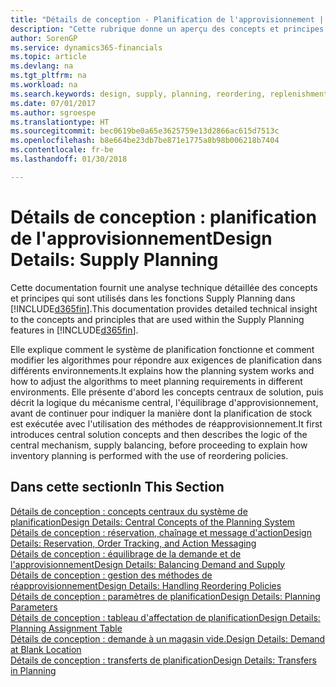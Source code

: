 ```yaml
---
title: "Détails de conception - Planification de l'approvisionnement | Microsoft Docs"
description: "Cette rubrique donne un aperçu des concepts et principes qui sont utilisés avec les fonctionnalités de planification de l'approvisionnement dans Finance and Operations, Business edition."
author: SorenGP
ms.service: dynamics365-financials
ms.topic: article
ms.devlang: na
ms.tgt_pltfrm: na
ms.workload: na
ms.search.keywords: design, supply, planning, reordering, replenishment
ms.date: 07/01/2017
ms.author: sgroespe
ms.translationtype: HT
ms.sourcegitcommit: bec0619be0a65e3625759e13d2866ac615d7513c
ms.openlocfilehash: b8e664be23db7be871e1775a8b98b006218b7404
ms.contentlocale: fr-be
ms.lasthandoff: 01/30/2018

---
```

# <a name="design-details-supply-planning"></a><span data-ttu-id="cef06-103">Détails de conception : planification de l'approvisionnement</span><span class="sxs-lookup"><span data-stu-id="cef06-103">Design Details: Supply Planning</span></span>
<span data-ttu-id="cef06-104">Cette documentation fournit une analyse technique détaillée des concepts et principes qui sont utilisés dans les fonctions Supply Planning dans [!INCLUDE[d365fin](includes/d365fin_md.md)].</span><span class="sxs-lookup"><span data-stu-id="cef06-104">This documentation provides detailed technical insight to the concepts and principles that are used within the Supply Planning features in [!INCLUDE[d365fin](includes/d365fin_md.md)].</span></span>  

<span data-ttu-id="cef06-105">Elle explique comment le système de planification fonctionne et comment modifier les algorithmes pour répondre aux exigences de planification dans différents environnements.</span><span class="sxs-lookup"><span data-stu-id="cef06-105">It explains how the planning system works and how to adjust the algorithms to meet planning requirements in different environments.</span></span> <span data-ttu-id="cef06-106">Elle présente d'abord les concepts centraux de solution, puis décrit la logique du mécanisme central, l'équilibrage d'approvisionnement, avant de continuer pour indiquer la manière dont la planification de stock est exécutée avec l'utilisation des méthodes de réapprovisionnement.</span><span class="sxs-lookup"><span data-stu-id="cef06-106">It first introduces central solution concepts and then describes the logic of the central mechanism, supply balancing, before proceeding to explain how inventory planning is performed with the use of reordering policies.</span></span>  

## <a name="in-this-section"></a><span data-ttu-id="cef06-107">Dans cette section</span><span class="sxs-lookup"><span data-stu-id="cef06-107">In This Section</span></span>  
[<span data-ttu-id="cef06-108">Détails de conception : concepts centraux du système de planification</span><span class="sxs-lookup"><span data-stu-id="cef06-108">Design Details: Central Concepts of the Planning System</span></span>](design-details-central-concepts-of-the-planning-system.md)  
[<span data-ttu-id="cef06-109">Détails de conception : réservation, chaînage et message d'action</span><span class="sxs-lookup"><span data-stu-id="cef06-109">Design Details: Reservation, Order Tracking, and Action Messaging</span></span>](design-details-reservation-order-tracking-and-action-messaging.md)  
[<span data-ttu-id="cef06-110">Détails de conception : équilibrage de la demande et de l'approvisionnement</span><span class="sxs-lookup"><span data-stu-id="cef06-110">Design Details: Balancing Demand and Supply</span></span>](design-details-balancing-demand-and-supply.md)  
[<span data-ttu-id="cef06-111">Détails de conception : gestion des méthodes de réapprovisionnement</span><span class="sxs-lookup"><span data-stu-id="cef06-111">Design Details: Handling Reordering Policies</span></span>](design-details-handling-reordering-policies.md)  
[<span data-ttu-id="cef06-112">Détails de conception : paramètres de planification</span><span class="sxs-lookup"><span data-stu-id="cef06-112">Design Details: Planning Parameters</span></span>](design-details-planning-parameters.md)  
[<span data-ttu-id="cef06-113">Détails de conception : tableau d'affectation de planification</span><span class="sxs-lookup"><span data-stu-id="cef06-113">Design Details: Planning Assignment Table</span></span>](design-details-planning-assignment-table.md)  
[<span data-ttu-id="cef06-114">Détails de conception : demande à un magasin vide.</span><span class="sxs-lookup"><span data-stu-id="cef06-114">Design Details: Demand at Blank Location</span></span>](design-details-demand-at-blank-location.md)  
[<span data-ttu-id="cef06-115">Détails de conception : transferts de planification</span><span class="sxs-lookup"><span data-stu-id="cef06-115">Design Details: Transfers in Planning</span></span>](design-details-transfers-in-planning.md)

